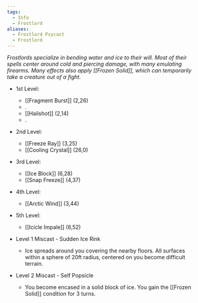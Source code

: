 ```yaml
---
tags:
  - Info
  - Frostlord
aliases:
  - Frostlord Psycast
  - Frostlord
---
```

*Frostlords specialize in bending water and ice to their will. Most of their spells center around cold and piercing damage, with many emulating firearms. Many effects also apply [[Frozen Solid]], which can temporarily take a creature out of a fight.*

- 1st Level:
	- [[Fragment Burst]] (2,26)
	- .
	- [[Hailshot]] (2,14)
	- .
- 2nd Level:
	- [[Freeze Ray]] (3,25)
	- [[Cooling Crystal]] (26,0)
- 3rd Level:
	- [[Ice Block]] (6,28)
	- [[Snap Freeze]] (4,37)
- 4th Level:
	- [[Arctic Wind]] (3,44)
- 5th Level:
	- [[Icicle Impale]] (6,52)

- Level 1 Miscast - Sudden Ice Rink
	- Ice spreads around you covering the nearby floors. All surfaces within a sphere of 20ft radius, centered on you become difficult terrain.
- Level 2 Miscast - Self Popsicle
	- You become encased in a solid block of ice. You gain the [[Frozen Solid]] condition for 3 turns.